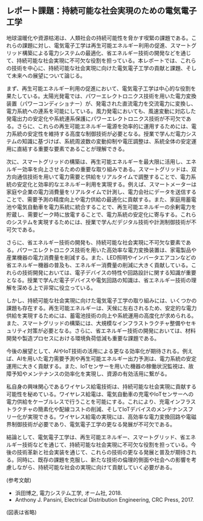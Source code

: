 ## レポート課題：持続可能な社会実現のための電気電子工学

地球温暖化や資源枯渇は、人類社会の持続可能性を脅かす喫緊の課題である。これらの課題に対し、電気電子工学は再生可能エネルギー利用の促進、スマートグリッド構築による電力システムの最適化、省エネルギー技術の開発などを通じて、持続可能な社会実現に不可欠な役割を担っている。本レポートでは、これらの技術を中心に、持続可能な社会実現に向けた電気電子工学の貢献と課題、そして未来への展望について論じる。

まず、再生可能エネルギー利用の促進において、電気電子工学は中心的な役割を果たしている。太陽光発電では、パワーエレクトロニクス技術を用いた電力変換装置（パワーコンディショナー）が、発電された直流電力を交流電力に変換し、電力系統への連系を可能にしている。風力発電においても、風速変動に対応した発電出力の安定化や系統連系保護にパワーエレクトロニクス技術が不可欠である。さらに、これらの再生可能エネルギー電源を効率的に運用するためには、電力系統の安定性を維持する高度な制御技術が必要となる。授業で学んだ電力システムの知識に基づけば、系統周波数の変動抑制や電圧調整は、系統全体の安定運用に直結する重要な要素であることが理解できる。

次に、スマートグリッドの構築は、再生可能エネルギーを最大限に活用し、エネルギー効率を向上させるための重要な取り組みである。スマートグリッドは、双方向通信技術を用いて電力需要と供給をリアルタイムで調整することで、電力系統の安定化と効率的なエネルギー利用を実現する。例えば、スマートメーターは家庭や企業の電力消費量をリアルタイムで計測し、電力会社にデータを送信することで、需要予測の精度向上や電力供給の最適化に貢献する。また、家庭用蓄電池や電気自動車を電力系統に統合することで、再生可能エネルギーの余剰電力を貯蔵し、需要ピーク時に放電することで、電力系統の安定化に寄与する。これらのシステムを実現するためには、授業で学んだデジタル技術や計測制御技術が不可欠である。

さらに、省エネルギー技術の開発も、持続可能な社会実現に不可欠な要素である。パワーエレクトロニクス技術を用いた高効率な電力変換装置は、家電製品や産業機器の電力消費量を削減する。また、LED照明やインバータエアコンなどの省エネルギー機器の普及も、エネルギー消費量の削減に大きく貢献している。これらの技術開発においては、電子デバイスの特性や回路設計に関する知識が重要となる。授業で学んだ電子デバイスや電気回路の知識は、省エネルギー技術の理解を深める上で非常に役立っている。

しかし、持続可能な社会実現に向けた電気電子工学の取り組みには、いくつかの課題も存在する。再生可能エネルギーは、天候に左右されるため、安定的な電力供給を実現するためには、蓄電池技術の向上や系統運用の高度化が求められる。また、スマートグリッドの構築には、大規模なインフラストラクチャ整備やセキュリティ対策が必要となる。さらに、省エネルギー技術の開発においては、材料開発や製造プロセスにおける環境負荷低減も重要な課題である。

今後の展望として、AIやIoT技術の活用による更なる効率化が期待される。例えば、AIを用いた電力需要予測や再生可能エネルギー出力予測は、電力系統の安定運用に大きく貢献する。また、IoTセンサーを用いた機器の稼働状況監視は、故障予知やメンテナンスの効率化を実現し、資源の有効活用に繋がる。

私自身の興味関心であるワイヤレス給電技術は、持続可能な社会実現に貢献する可能性を秘めている。ワイヤレス給電は、電気自動車の充電やIoTセンサーへの電力供給をケーブルレスで行うことを可能にする。これにより、充電インフラストラクチャの簡素化や配線コストの削減、そしてIoTデバイスのメンテナンスフリー化が実現できる。ワイヤレス給電の実現には、高効率な電力変換回路や電磁界制御技術が必要であり、電気電子工学の更なる発展が不可欠である。

結論として、電気電子工学は、再生可能エネルギー、スマートグリッド、省エネルギー技術などを通じて、持続可能な社会実現に不可欠な役割を担っている。今後の技術革新と社会実装を通じて、これらの技術の更なる発展と普及が期待される。同時に、既存の課題を克服し、新たな技術の倫理的側面や社会への影響を考慮しながら、持続可能な社会の実現に向けて貢献していく必要がある。


(参考文献)

*  浜田博之,  電力システム工学,  オーム社, 2018.
*  Anthony J. Pansini,  Electrical Distribution Engineering,  CRC Press, 2017.


(図表は省略)
